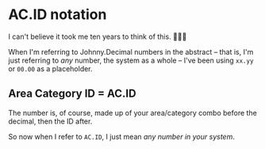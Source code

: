 # AC.ID notation

I can't believe it took me ten years to think of this. 🤦🏼‍♂️

When I'm referring to Johnny.Decimal numbers in the abstract – that is, I'm just referring to _any_ number, the system as a whole – I've been using `xx.yy` or `00.00` as a placeholder.

## Area Category ID = AC.ID

The number is, of course, made up of your area/category combo before the decimal, then the ID after.

So now when I refer to `AC.ID`, I just mean _any number in your system_.
